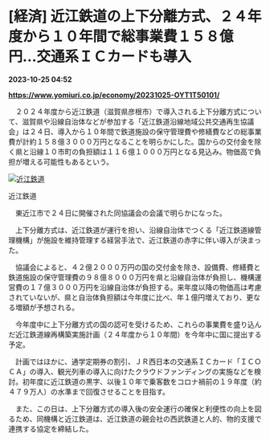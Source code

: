 # [経済] 近江鉄道の上下分離方式、２４年度から１０年間で総事業費１５８億円…交通系ＩＣカードも導入

**2023-10-25 04:52**

**https://www.yomiuri.co.jp/economy/20231025-OYT1T50101/**

　２０２４年度から近江鉄道（滋賀県彦根市）で導入される上下分離方式について、滋賀県や沿線自治体などが参加する「近江鉄道沿線地域公共交通再生協議会」は２４日、導入から１０年間で鉄道施設の保守管理費や修繕費などの総事業費が計約１５８億３０００万円となることを明らかにした。国からの交付金を除く県と沿線１０市町の負担額は１１６億１０００万円となる見込み。物価高で負担が増える可能性もあるという。

[![近江鉄道](https://www.yomiuri.co.jp/media/2023/10/20231025-OYT1I50063-1.jpg)](https://www.yomiuri.co.jp/pluralphoto/20231025-OYT1I50063/)

近江鉄道

　東近江市で２４日に開催された同協議会の会議で明らかになった。

　上下分離方式は、近江鉄道が運行を担い、沿線自治体でつくる「近江鉄道線管理機構」が施設を維持管理する経営手法で、近江鉄道の赤字に伴い導入が決まった。

　協議会によると、４２億２０００万円の国の交付金を除き、設備費、修繕費と鉄道施設の保守管理費の９８億８０００万円を県と沿線自治体が負担し、機構運営費の１７億３０００万円を沿線自治体が負担する。来年度以降の物価高は考慮されていないが、県と自治体負担額は今年度に比べ、年１億円増えており、更なる増額が予想される。

　今年度中に上下分離方式の国の認可を受けるため、これらの事業費を盛り込んだ近江鉄道線再構築実施計画（２４年度から１０年間）を今年中に国に提出する予定。

　計画ではほかに、通学定期券の割引、ＪＲ西日本の交通系ＩＣカード「ＩＣＯＣＡ」の導入、観光列車の導入に向けたクラウドファンディングの実施などを検討。初年度に近江鉄道の黒字、以後１０年で乗客数をコロナ禍前の１９年度（約４７９万人）の水準まで回復させることを目指す。

　また、この日は、上下分離方式の導入後の安全運行の確保と利便性の向上を図るため、同機構と近江鉄道は、近江鉄道の親会社の西武鉄道と人的、物的支援で連携する協定を締結した。